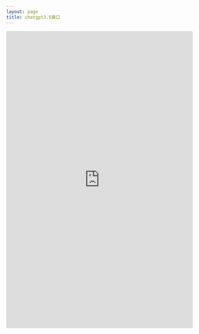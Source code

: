 ```yaml
---
layout: page
title: chatgpt3.5接口
---
```


<div style="height:800px; width:100%">
    <iframe
        src="https://ora.sh/embed/a1454e13-3720-489e-b2bb-e1579dcc5fc2"
        width="100%"
        height="100%"
        style="border:0; border-radius: 4px; background-color: #f6f6f6; --tw-bg-opacity:0"
    />
</div>
